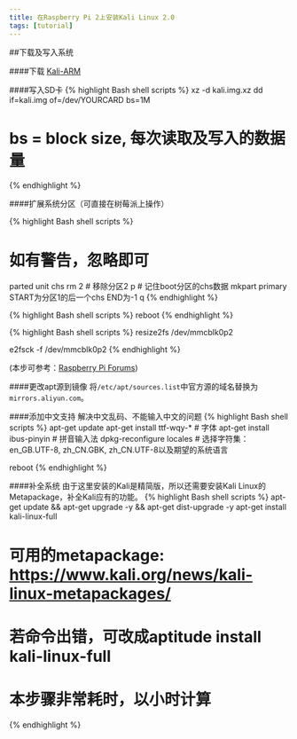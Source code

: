 ```yaml
---
title: 在Raspberry Pi 2上安装Kali Linux 2.0
tags: [tutorial]
---
```


##下载及写入系统

####下载
[Kali-ARM](https://www.offensive-security.com/kali-linux-vmware-arm-image-download/)

####写入SD卡
{% highlight Bash shell scripts %}
xz -d kali.img.xz
dd if=kali.img of=/dev/YOURCARD bs=1M
# bs = block size, 每次读取及写入的数据量
{% endhighlight %}

####扩展系统分区（可直接在树莓派上操作）

{% highlight Bash shell scripts %}
# 如有警告，忽略即可
parted
  unit chs
  rm 2 # 移除分区2
  p # 记住boot分区的chs数据
  mkpart
  primary
  START为分区1的后一个chs
  END为-1
  q
{% endhighlight %}

{% highlight Bash shell scripts %}
reboot
{% endhighlight %}

{% highlight Bash shell scripts %}
resize2fs /dev/mmcblk0p2

e2fsck -f /dev/mmcblk0p2
{% endhighlight %}

(本步可参考：[Raspberry Pi Forums](https://www.raspberrypi.org/forums/viewtopic.php?f=51&t=45265))

####更改apt源到镜像
将`/etc/apt/sources.list`中官方源的域名替换为`mirrors.aliyun.com`。

####添加中文支持
解决中文乱码、不能输入中文的问题
{% highlight Bash shell scripts %}
apt-get update
apt-get install ttf-wqy-* # 字体
apt-get install ibus-pinyin # 拼音输入法
dpkg-reconfigure locales # 选择字符集：en_GB.UTF-8, zh_CN.GBK, zh_CN.UTF-8以及期望的系统语言

reboot
{% endhighlight %}

####补全系统
由于这里安装的Kali是精简版，所以还需要安装Kali Linux的Metapackage，补全Kali应有的功能。
{% highlight Bash shell scripts %}
apt-get update && apt-get upgrade -y && apt-get dist-upgrade -y
apt-get install kali-linux-full
# 可用的metapackage: https://www.kali.org/news/kali-linux-metapackages/
# 若命令出错，可改成aptitude install kali-linux-full
# 本步骤非常耗时，以小时计算
{% endhighlight %}

